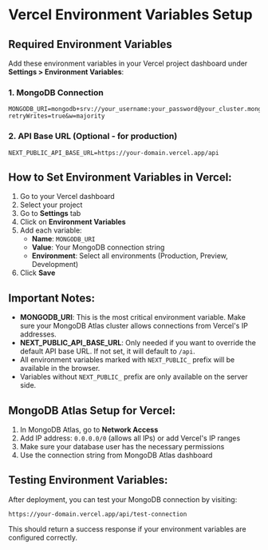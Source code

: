 # Vercel Environment Variables Setup

## Required Environment Variables

Add these environment variables in your Vercel project dashboard under **Settings > Environment Variables**:

### 1. MongoDB Connection
```
MONGODB_URI=mongodb+srv://your_username:your_password@your_cluster.mongodb.net/your_database?retryWrites=true&w=majority
```

### 2. API Base URL (Optional - for production)
```
NEXT_PUBLIC_API_BASE_URL=https://your-domain.vercel.app/api
```

## How to Set Environment Variables in Vercel:

1. Go to your Vercel dashboard
2. Select your project
3. Go to **Settings** tab
4. Click on **Environment Variables**
5. Add each variable:
   - **Name**: `MONGODB_URI`
   - **Value**: Your MongoDB connection string
   - **Environment**: Select all environments (Production, Preview, Development)
6. Click **Save**

## Important Notes:

- **MONGODB_URI**: This is the most critical environment variable. Make sure your MongoDB Atlas cluster allows connections from Vercel's IP addresses.
- **NEXT_PUBLIC_API_BASE_URL**: Only needed if you want to override the default API base URL. If not set, it will default to `/api`.
- All environment variables marked with `NEXT_PUBLIC_` prefix will be available in the browser.
- Variables without `NEXT_PUBLIC_` prefix are only available on the server side.

## MongoDB Atlas Setup for Vercel:

1. In MongoDB Atlas, go to **Network Access**
2. Add IP address: `0.0.0.0/0` (allows all IPs) or add Vercel's IP ranges
3. Make sure your database user has the necessary permissions
4. Use the connection string from MongoDB Atlas dashboard

## Testing Environment Variables:

After deployment, you can test your MongoDB connection by visiting:
```
https://your-domain.vercel.app/api/test-connection
```

This should return a success response if your environment variables are configured correctly.

